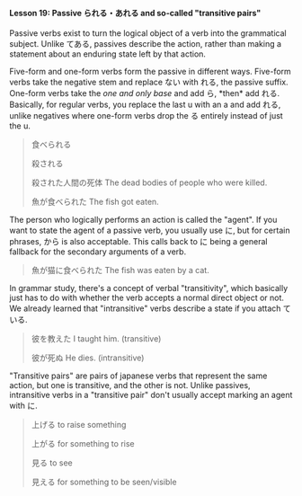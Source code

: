 #### Lesson 19: Passive られる・あれる and so-called "transitive pairs"


Passive verbs exist to turn the logical object of a verb into the grammatical subject. Unlike てある, passives describe the action, rather than making a statement about an enduring state left by that action.


Five-form and one-form verbs form the passive in different ways. Five-form verbs take the negative stem and replace ない with れる, the passive suffix. One-form verbs take the *one and only base* and add ら, \*then\* add れる. Basically, for regular verbs, you replace the last u with an a and add れる, unlike negatives where one-form verbs drop the る entirely instead of just the u.


> 食べられる  
> > 殺される  
>   
> > 殺された人間の死体 The dead bodies of people who were killed.  
> > 魚が食べられた The fish got eaten.

The person who logically performs an action is called the "agent". If you want to state the agent of a passive verb, you usually use に, but for certain phrases, から is also acceptable. This calls back to に being a general fallback for the secondary arguments of a verb.


> 魚が猫に食べられた The fish was eaten by a cat.

In grammar study, there's a concept of verbal "transitivity", which basically just has to do with whether the verb accepts a normal direct object or not. We already learned that "intransitive" verbs describe a state if you attach ている.


> 彼を教えた I taught him. (transitive)  
> > 彼が死ぬ He dies. (intransitive)

"Transitive pairs" are pairs of japanese verbs that represent the same action, but one is transitive, and the other is not. Unlike passives, intransitive verbs in a "transitive pair" don't usually accept marking an agent with に.


> 上げる to raise something  
> > 上がる for something to rise  
>   
> > 見る to see  
> > 見える for something to be seen/visible

